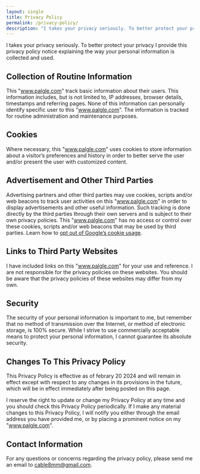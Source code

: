 ```yaml
---
layout: single
title: Privacy Policy
permalink: /privacy-policy/
description: "I takes your privacy seriously. To better protect your privacy I provide this privacy policy notice explaining the way your personal information is collected and used."
---
```


I takes your privacy seriously. To better protect your privacy I provide this privacy policy notice explaining the way your personal information is collected and used.

## Collection of Routine Information

This "www.palgle.com" track basic information about their users. This information includes, but is not limited to, IP addresses, browser details, timestamps and referring pages. None of this information can personally identify specific user to this "www.palgle.com". The information is tracked for routine administration and maintenance purposes.

## Cookies

Where necessary, this "www.palgle.com" uses cookies to store information about a visitor’s preferences and history in order to better serve the user and/or present the user with customized content.

## Advertisement and Other Third Parties

Advertising partners and other third parties may use cookies, scripts and/or web beacons to track user activities on this "www.palgle.com" in order to display advertisements and other useful information. Such tracking is done directly by the third parties through their own servers and is subject to their own privacy policies. This "www.palgle.com" has no access or control over these cookies, scripts and/or web beacons that may be used by third parties. Learn how to [opt out of Google’s cookie usage](http://www.google.com/privacy_ads.html).

## Links to Third Party Websites

I have included links on this "www.palgle.com" for your use and reference. I are not responsible for the privacy policies on these websites. You should be aware that the privacy policies of these websites may differ from my own.

## Security

The security of your personal information is important to me, but remember that no method of transmission over the Internet, or method of electronic storage, is 100% secure. While I strive to use commercially acceptable means to protect your personal information, I cannot guarantee its absolute security.

## Changes To This Privacy Policy

This Privacy Policy is effective as of febrary 20 2024 and will remain in effect except with respect to any changes in its provisions in the future, which will be in effect immediately after being posted on this page.

I reserve the right to update or change my Privacy Policy at any time and you should check this Privacy Policy periodically. If I make any material changes to this Privacy Policy, I will notify you either through the email address you have provided me, or by placing a prominent notice on my "www.palgle.com".

## Contact Information

For any questions or concerns regarding the privacy policy, please send me an email to cable8mm@gmail.com.
